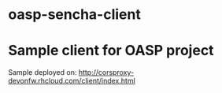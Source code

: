 # oasp-sencha-client
Sample client for OASP project
==============================

Sample deployed on: 
http://corsproxy-devonfw.rhcloud.com/client/index.html



